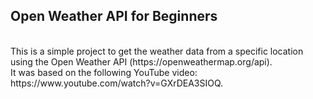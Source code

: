 ## Open Weather API for Beginners
<br>
This is a simple project to get the weather data from a specific location using the Open Weather API (https://openweathermap.org/api).
<br>
It was based on the following YouTube video: https://www.youtube.com/watch?v=GXrDEA3SIOQ.
